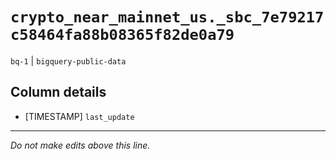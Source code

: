 # `crypto_near_mainnet_us._sbc_7e79217c58464fa88b08365f82de0a79`
`bq-1` | `bigquery-public-data`

## Column details
* [TIMESTAMP] `last_update`

-------------------------------------------------------------------------------
*Do not make edits above this line.*
